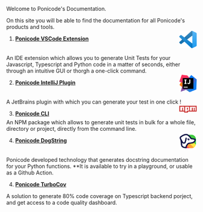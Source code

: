 Welcome to Ponicode's Documentation.

On this site you will be able to find the documentation for all Ponicode's products and tools.

1. **[Ponicode VSCode Extension](vscode_extension/)**

<p align="right" style="margin-top: -43px">
    <img src="images/vscode.png" alt="vscode" width="46"/>
</p>

An IDE extension which allows you to generate Unit Tests for your Javascript, Typescript and Python code in a matter of seconds, either through an intuitive GUI or thorgh a one-click command.

2. **[Ponicode IntelliJ Plugin](intellij_plugin/)**

<p align="right" style="margin-top: -43px">
    <img src="images/intellij.png" alt="vscode" width="46"/>
</p>

A JetBrains plugin with which you can generate your test in one click !

3. **[Ponicode CLI](cli/)**

<p align="right" style="margin-top: -43px">
    <img src="images/npm.png" alt="vscode" width="46"/>
</p>

An NPM package which allows to generate unit tests in bulk for a whole file, directory or project, directly from the command line.

4. **[Ponicode DogString](dogstring/)**

<p align="right" style="margin-top: -43px">
    <img src="images/dogstring.png" alt="vscode" width="46"/>
</p>

Ponicode developed technology that generates docstring documentation for your Python functions. **It is available to try in a playground, or usable as a Github Action.

4. **[Ponicode TurboCov](turbocov/)**

A solution to generate 80% code coverage on Typescript backend porject, and get access to a code quality dashboard.
